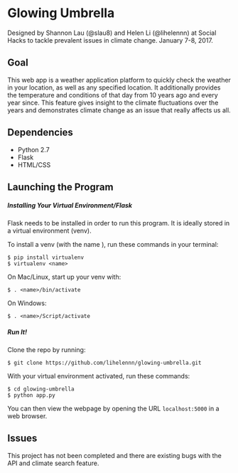 # Glowing Umbrella
Designed by Shannon Lau (@slau8) and Helen Li (@lihelennn) at Social Hacks to tackle prevalent issues in climate change. January 7-8, 2017.

## Goal
This web app is a weather application platform to quickly check the weather in your location, as well as any specified location. It additionally provides the temperature and conditions of that day from 10 years ago and every year since. This feature gives insight to the climate fluctuations over the years and demonstrates climate change as an issue that really affects us all.

## Dependencies
- Python 2.7
- Flask
- HTML/CSS

## Launching the Program

##### Installing Your Virtual Environment/Flask
Flask needs to be installed in order to run this program. It is ideally stored in a virtual environment (venv). 

To install a venv (with the name <name>), run these commands in your terminal:

```
$ pip install virtualenv
$ virtualenv <name>

```
On Mac/Linux, start up your venv with:
```
$ . <name>/bin/activate
```
On Windows:
```
$ . <name>/Script/activate
```

##### Run It!
Clone the repo by running:
```
$ git clone https://github.com/lihelennn/glowing-umbrella.git
```
With your virtual environment activated, run these commands:
```
$ cd glowing-umbrella
$ python app.py
```
You can then view the webpage by opening the URL `localhost:5000` in a web browser.

## Issues
This project has not been completed and there are existing bugs with the API and climate search feature.
